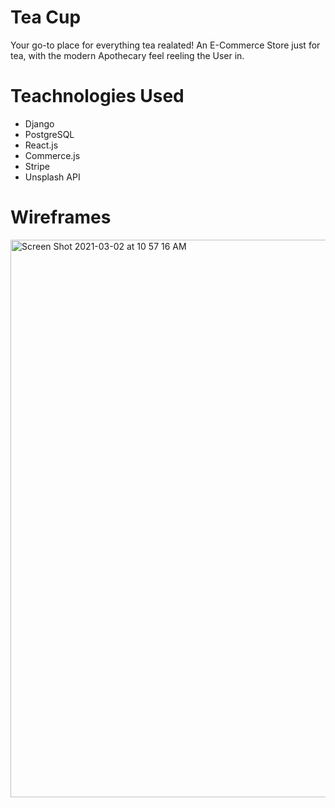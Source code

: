# Tea Cup
Your go-to place for everything tea realated! An E-Commerce Store just for tea, with the modern Apothecary feel reeling the User in.

# Teachnologies Used
- Django
- PostgreSQL
- React.js
- Commerce.js
- Stripe
- Unsplash API

# Wireframes
<img width="892" alt="Screen Shot 2021-03-02 at 10 57 16 AM" src="https://user-images.githubusercontent.com/73917422/109675768-15e21f80-7b46-11eb-8d68-c47f6e137fb0.png">

